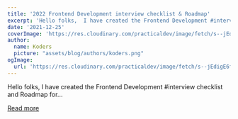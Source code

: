```yaml
---
title: '2022 Frontend Development interview checklist & Roadmap'
excerpt: 'Hello folks,  I have created the Frontend Development #interview checklist and Roadmap for...'
date: '2021-12-25'
coverImage: 'https://res.cloudinary.com/practicaldev/image/fetch/s--jEdigE6f--/c_imagga_scale,f_auto,fl_progressive,h_420,q_auto,w_1000/https://dev-to-uploads.s3.amazonaws.com/uploads/articles/t94ges85suuz6l8ot07l.png'
author:
  name: Koders
  picture: "assets/blog/authors/koders.png"
ogImage:
  url: 'https://res.cloudinary.com/practicaldev/image/fetch/s--jEdigE6f--/c_imagga_scale,f_auto,fl_progressive,h_420,q_auto,w_1000/https://dev-to-uploads.s3.amazonaws.com/uploads/articles/t94ges85suuz6l8ot07l.png'
---
```


Hello folks,  I have created the Frontend Development #interview checklist and Roadmap for...

[Read more](https://dev.to/sadanandpai/2022-frontend-development-interview-checklist-roadmap-343j)
